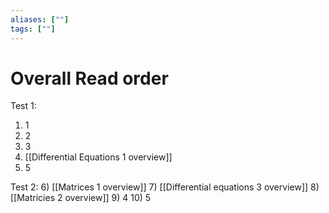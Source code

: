 ```yaml
---
aliases: [""]
tags: [""]
---
```


# Overall Read order

Test 1:
1) 1
2) 2
3) 3
4) [[Differential Equations 1 overview]]
5) 5

Test 2:
6) [[Matrices 1 overview]]
7) [[Differential equations 3 overview]]
8) [[Matricies 2 overview]]
9) 4
10) 5